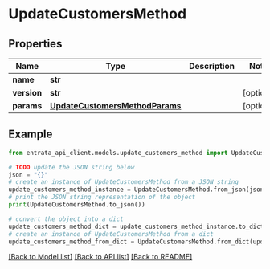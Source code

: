 # UpdateCustomersMethod


## Properties

Name | Type | Description | Notes
------------ | ------------- | ------------- | -------------
**name** | **str** |  | 
**version** | **str** |  | [optional] 
**params** | [**UpdateCustomersMethodParams**](UpdateCustomersMethodParams.md) |  | [optional] 

## Example

```python
from entrata_api_client.models.update_customers_method import UpdateCustomersMethod

# TODO update the JSON string below
json = "{}"
# create an instance of UpdateCustomersMethod from a JSON string
update_customers_method_instance = UpdateCustomersMethod.from_json(json)
# print the JSON string representation of the object
print(UpdateCustomersMethod.to_json())

# convert the object into a dict
update_customers_method_dict = update_customers_method_instance.to_dict()
# create an instance of UpdateCustomersMethod from a dict
update_customers_method_from_dict = UpdateCustomersMethod.from_dict(update_customers_method_dict)
```
[[Back to Model list]](../README.md#documentation-for-models) [[Back to API list]](../README.md#documentation-for-api-endpoints) [[Back to README]](../README.md)


